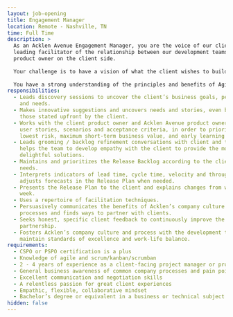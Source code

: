 ```yaml
---
layout: job-opening
title: Engagement Manager
location: Remote - Nashville, TN
time: Full Time
description: >
  As an Acklen Avenue Engagement Manager, you are the voice of our client and a
  leading facilitator of the relationship between our development teams and the
  product owner on the client side.
   
  Your challenge is to have a vision of what the client wishes to build and convey that vision to the development team. You explore business value with clients, understand users, prioritize features and clearly document and communicate the details.
   
  You have a strong understanding of the principles and benefits of Agile development and uphold a collaborative, Agile mindset in your work and your interactions with the team. You support clients to appreciate the advantages and maximize their results.
responsibilities:
  - Leads discovery sessions to uncover the client’s business goals, personas
    and needs.
  - Makes innovative suggestions and uncovers needs and stories, even beyond
    those stated upfront by the client.
  - Works with the client product owner and Acklen Avenue product owner to write
    user stories, scenarios and acceptance criteria, in order to prioritize for
    lowest risk, maximum short-term business value, and early learning results.
  - Leads grooming / backlog refinement conversations with client and team and
    helps the team to develop empathy with the client to provide the most
    delightful solutions.
  - Maintains and prioritizes the Release Backlog according to the client's
    needs.
  - Interprets indicators of lead time, cycle time, velocity and throughput and
    adjusts forecasts in the Release Plan when needed.
  - Presents the Release Plan to the client and explains changes from week to
    week.
  - Uses a repertoire of facilitation techniques.
  - Persuasively communicates the benefits of Acklen’s company culture and
    processes and finds ways to partner with clients.
  - Seeks honest, specific client feedback to continuously improve the
    partnership.
  - Fosters Acklen’s company culture and process with the development team to
    maintain standards of excellence and work-life balance.
requirements:
  - CSPO or PSPO certification is a plus
  - Knowledge of agile and scrum/kanban/scrumban
  - 2 - 4 years of experience as a client-facing project manager or product owner
  - General business awareness of common company processes and pain points
  - Excellent communication and negotiation skills
  - A relentless passion for great client experiences
  - Empathic, flexible, collaborative mindset
  - Bachelor’s degree or equivalent in a business or technical subject
hidden: false
---
```

